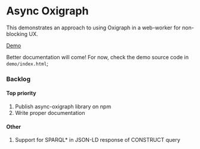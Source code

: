# Async Oxigraph
This demonstrates an approach to using Oxigraph in a web-worker for non-blocking UX.

[Demo](https://LBD-Hackers.github.io/async-oxigraph/demo/)

Better documentation will come! For now, check the demo source code in `demo/index.html`;

### Backlog

#### Top priority
1. Publish async-oxigraph library on npm
1. Write proper documentation

#### Other
1. Support for SPARQL* in JSON-LD response of CONSTRUCT query